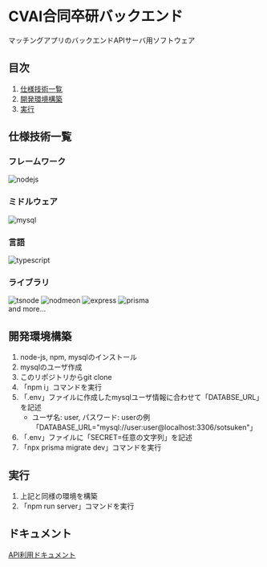# CVAI合同卒研バックエンド
マッチングアプリのバックエンドAPIサーバ用ソフトウェア

## 目次
1. [仕様技術一覧](#仕様技術一覧)
1. [開発環境構築](#開発環境構築)
1. [実行](#実行)

## 仕様技術一覧
### フレームワーク
<img alt="nodejs" src="https://img.shields.io/badge/-Node.js-339933.svg?logo=node.js">

### ミドルウェア
<img alt="mysql" src="https://img.shields.io/badge/-Mysql-4479A1.svg?logo=mysql">

### 言語
<img alt="typescript" src="https://img.shields.io/badge/-Typescript-007ACC.svg?logo=typescript">

### ライブラリ
<div>
<img alt="tsnode" src="https://img.shields.io/badge/-tsnode-3178C6.svg?logo=tsnode">
<img alt="nodmeon" src="https://img.shields.io/badge/-nodemon-76D04B.svg?logo=nodemon">
<img alt="express" src="https://img.shields.io/badge/-Express-000000.svg?logo=express">
<img alt="prisma" src="https://img.shields.io/badge/-Prisma-2D3748.svg?logo=prisma">
</div>
and more...

## 開発環境構築
1. node-js, npm, mysqlのインストール
1. mysqlのユーザ作成
1. このリポジトリからgit clone
1. 「npm i」コマンドを実行
1. 「.env」ファイルに作成したmysqlユーザ情報に合わせて「DATABSE_URL」を記述
    - ユーザ名: user, パスワード: userの例 「DATABASE_URL="mysql://user:user@localhost:3306/sotsuken"」
1. 「.env」ファイルに「SECRET=任意の文字列」を記述
1. 「npx prisma migrate dev」コマンドを実行

## 実行
1. 上記と同様の環境を構築
1. 「npm run server」コマンドを実行

## ドキュメント
[API利用ドキュメント](docments/api.md)